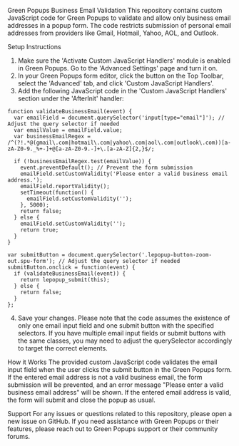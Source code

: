 Green Popups Business Email Validation
This repository contains custom JavaScript code for Green Popups to validate and allow only business email addresses in a popup form. The code restricts submission of personal email addresses from providers like Gmail, Hotmail, Yahoo, AOL, and Outlook.

Setup Instructions
1. Make sure the 'Activate Custom JavaScript Handlers' module is enabled in Green Popups. Go to the 'Advanced Settings' page and turn it on.
2. In your Green Popups form editor, click the button on the Top Toolbar, select the 'Advanced' tab, and click 'Custom JavaScript Handlers'.
3. Add the following JavaScript code in the 'Custom JavaScript Handlers' section under the 'AfterInit' handler:
```
function validateBusinessEmail(event) {
  var emailField = document.querySelector('input[type="email"]'); // Adjust the query selector if needed
  var emailValue = emailField.value;
  var businessEmailRegex = /^(?!.*@(gmail\.com|hotmail\.com|yahoo\.com|aol\.com|outlook\.com))[a-zA-Z0-9._%+-]+@[a-zA-Z0-9.-]+\.[a-zA-Z]{2,}$/;

  if (!businessEmailRegex.test(emailValue)) {
    event.preventDefault(); // Prevent the form submission
    emailField.setCustomValidity('Please enter a valid business email address.');
    emailField.reportValidity();
    setTimeout(function() {
      emailField.setCustomValidity('');
    }, 5000);
    return false;
  } else {
    emailField.setCustomValidity('');
    return true;
  }
}

var submitButton = document.querySelector('.lepopup-button-zoom-out.spu-form'); // Adjust the query selector if needed
submitButton.onclick = function(event) {
  if (validateBusinessEmail(event)) {
    return lepopup_submit(this);
  } else {
    return false;
  }
};
```
4. Save your changes.
Please note that the code assumes the existence of only one email input field and one submit button with the specified selectors. If you have multiple email input fields or submit buttons with the same classes, you may need to adjust the querySelector accordingly to target the correct elements.

How it Works
The provided custom JavaScript code validates the email input field when the user clicks the submit button in the Green Popups form. If the entered email address is not a valid business email, the form submission will be prevented, and an error message "Please enter a valid business email address" will be shown. If the entered email address is valid, the form will submit and close the popup as usual.

Support
For any issues or questions related to this repository, please open a new issue on GitHub. If you need assistance with Green Popups or their features, please reach out to Green Popups support or their community forums.
